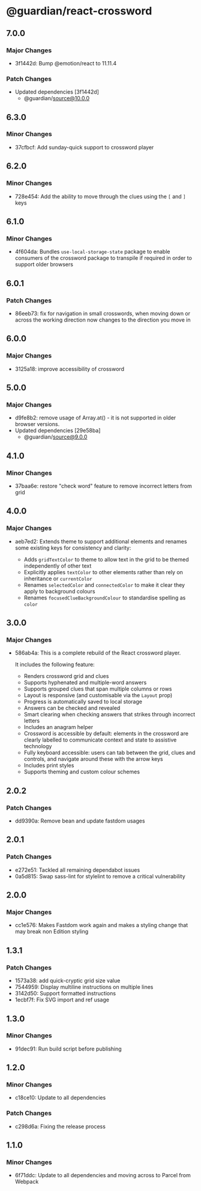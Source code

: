 # @guardian/react-crossword

## 7.0.0

### Major Changes

- 3f1442d: Bump @emotion/react to 11.11.4

### Patch Changes

- Updated dependencies [3f1442d]
  - @guardian/source@10.0.0

## 6.3.0

### Minor Changes

- 37cfbcf: Add sunday-quick support to crossword player

## 6.2.0

### Minor Changes

- 728e454: Add the ability to move through the clues using the `[` and `]` keys

## 6.1.0

### Minor Changes

- 4f604da: Bundles `use-local-storage-state` package to enable consumers of the crossword package to transpile if required in order to support older browsers

## 6.0.1

### Patch Changes

- 86eeb73: fix for navigation in small crosswords, when moving down or across the working direction now changes to the direction you move in

## 6.0.0

### Major Changes

- 3125a18: improve accessibility of crossword

## 5.0.0

### Major Changes

- d9fe8b2: remove usage of Array.at() - it is not supported in older browser versions.
- Updated dependencies [29e58ba]
  - @guardian/source@9.0.0

## 4.1.0

### Minor Changes

- 37baa6e: restore "check word" feature to remove incorrect letters from grid

## 4.0.0

### Major Changes

- aeb7ed2: Extends theme to support additional elements and renames some existing keys for consistency and clarity:

  - Adds `gridTextColor` to theme to allow text in the grid to be themed independently of other text
  - Explicitly applies `textColor` to other elements rather than rely on inheritance or `currentColor`
  - Renames `selectedColor` and `connectedColor` to make it clear they apply to background colours
  - Renames `focusedClueBackgroundColour` to standardise spelling as `color`

## 3.0.0

### Major Changes

- 586ab4a: This is a complete rebuild of the React crossword player.

  It includes the following feature:

  - Renders crossword grid and clues
  - Supports hyphenated and multiple-word answers
  - Supports grouped clues that span multiple columns or rows
  - Layout is responsive (and customisable via the `Layout` prop)
  - Progress is automatically saved to local storage
  - Answers can be checked and revealed
  - Smart clearing when checking answers that strikes through incorrect letters
  - Includes an anagram helper
  - Crossword is accessible by default: elements in the crossword are clearly labelled to communicate context and state to assistive technology
  - Fully keyboard accessible: users can tab between the grid, clues and controls, and navigate around these with the arrow keys
  - Includes print styles
  - Supports theming and custom colour schemes

## 2.0.2

### Patch Changes

- dd9390a: Remove bean and update fastdom usages

## 2.0.1

### Patch Changes

- e272e51: Tackled all remaining dependabot issues
- 0a5d815: Swap sass-lint for stylelint to remove a critical vulnerability

## 2.0.0

### Major Changes

- cc1e576: Makes Fastdom work again and makes a styling change that may break non Edition styling

## 1.3.1

### Patch Changes

- 1573a38: add quick-cryptic grid size value
- 7544959: Display multiline instructions on multiple lines
- 3142d50: Support formatted instructions
- 1ecbf7f: Fix SVG import and ref usage

## 1.3.0

### Minor Changes

- 91dec91: Run build script before publishing

## 1.2.0

### Minor Changes

- c18ce10: Update to all dependencies

### Patch Changes

- c298d6a: Fixing the release process

## 1.1.0

### Minor Changes

- 6f71ddc: Update to all dependencies and moving across to Parcel from Webpack
